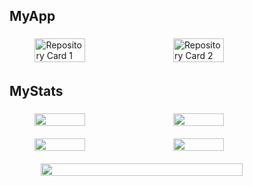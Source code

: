 ## MyApp

<div style="display: flex; justify-content: center; gap: 10px; flex-wrap: wrap; margin-top: 10px;">
  <img src="https://github-readme-stats.vercel.app/api/pin/?username=miura-taiga&repo=dust-hunters&theme=vue-dark" alt="Repository Card 1" style="width: 40%; height: auto; margin: 5px;">
  <img src="https://github-readme-stats.vercel.app/api/pin/?username=miura-taiga&repo=runteq_dependency_checker&theme=vue-dark" alt="Repository Card 2" style="width: 40%; height: auto; margin: 5px;">
</div>

## MyStats

<div style="display: flex; justify-content: center; gap: 10px; flex-wrap: wrap;">
  <img src="https://github-readme-stats.vercel.app/api/top-langs/?username=miura-taiga&theme=vue-dark&layout=compact" style="width: 40%; height: auto; margin: 5px;">
  <img src="https://github-readme-stats.vercel.app/api?username=miura-taiga&show_icons=true&theme=vue-dark" style="width: 40%; height: auto; margin: 5px;/>
</div>

<div style="display: flex; justify-content: center; gap: 10px; flex-wrap: wrap; margin-top: 10px;">
  <img src="https://github-profile-trophy.vercel.app/?username=miura-taiga&theme=onestar&column=4" style="width: 40%; height: auto; margin: 5px;">
  <img src="https://github-readme-streak-stats.herokuapp.com/?user=miura-taiga&theme=vue-dark" style="width: 40%; height: auto; margin: 5px;">
</div>

<div style="display: flex; justify-content: center; margin-top: 10px;">
  <img src="http://github-profile-summary-cards.vercel.app/api/cards/profile-details?username=miura-taiga&theme=2077" style="width: 80%; height: auto; margin: 5px;">
</div>







<!--
**miura-taiga/miura-taiga** is a ✨ _special_ ✨ repository because its `README.md` (this file) appears on your GitHub profile.

Here are some ideas to get you started:

- 🔭 I’m currently working on ...
- 🌱 I’m currently learning ...
- 👯 I’m looking to collaborate on ...
- 🤔 I’m looking for help with ...
- 💬 Ask me about ...
- 📫 How to reach me: ...
- 😄 Pronouns: ...
- ⚡ Fun fact: ...
-->
